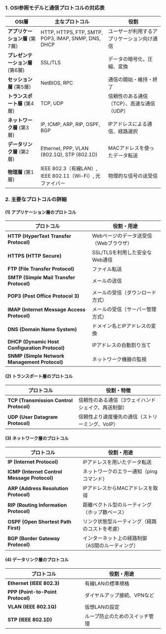
### **1. OSI参照モデルと通信プロトコルの対応表**
| OSI層 | 主なプロトコル | 役割 |
|--------|--------------|------|
| **アプリケーション層** (第7層) | HTTP, HTTPS, FTP, SMTP, POP3, IMAP, SNMP, DNS, DHCP | ユーザーが利用するアプリケーション向け通信 |
| **プレゼンテーション層** (第6層) | SSL/TLS | データの暗号化、圧縮、変換 |
| **セッション層** (第5層) | NetBIOS, RPC | 通信の開始・維持・終了 |
| **トランスポート層** (第4層) | TCP, UDP | 信頼性のある通信（TCP）、高速な通信（UDP） |
| **ネットワーク層** (第3層) | IP, ICMP, ARP, RIP, OSPF, BGP | IPアドレスによる通信、経路選択 |
| **データリンク層** (第2層) | Ethernet, PPP, VLAN (802.1Q), STP (802.1D) | MACアドレスを使ったデータ転送 |
| **物理層** (第1層) | IEEE 802.3（有線LAN）, IEEE 802.11（Wi-Fi）, 光ファイバー | 物理的な信号の送受信 |


### **2. 主要なプロトコルの詳細**
#### **(1) アプリケーション層のプロトコル**
| プロトコル | 役割・用途 |
|------------|-----------|
| **HTTP (HyperText Transfer Protocol)** | Webページのデータ送受信（Webブラウザ） |
| **HTTPS (HTTP Secure)** | SSL/TLSを利用した安全なWeb通信 |
| **FTP (File Transfer Protocol)** | ファイル転送 |
| **SMTP (Simple Mail Transfer Protocol)** | メールの送信 |
| **POP3 (Post Office Protocol 3)** | メールの受信（ダウンロード方式） |
| **IMAP (Internet Message Access Protocol)** | メールの受信（サーバー管理方式） |
| **DNS (Domain Name System)** | ドメイン名とIPアドレスの変換 |
| **DHCP (Dynamic Host Configuration Protocol)** | IPアドレスの自動割り当て |
| **SNMP (Simple Network Management Protocol)** | ネットワーク機器の監視 |


#### **(2) トランスポート層のプロトコル**
| プロトコル | 役割・特徴 |
|------------|----------|
| **TCP (Transmission Control Protocol)** | 信頼性のある通信（3ウェイハンドシェイク、再送制御） |
| **UDP (User Datagram Protocol)** | 信頼性より速度優先の通信（ストリーミング、VoIP） |



#### **(3) ネットワーク層のプロトコル**
| プロトコル | 役割・用途 |
|------------|-----------|
| **IP (Internet Protocol)** | IPアドレスを用いたデータ転送 |
| **ICMP (Internet Control Message Protocol)** | ネットワークのエラー通知（pingコマンド） |
| **ARP (Address Resolution Protocol)** | IPアドレスからMACアドレスを取得 |
| **RIP (Routing Information Protocol)** | 距離ベクトル型のルーティング（ホップ数ベース） |
| **OSPF (Open Shortest Path First)** | リンク状態型ルーティング（経路のコストを考慮） |
| **BGP (Border Gateway Protocol)** | インターネット上の経路制御（AS間のルーティング） |


#### **(4) データリンク層のプロトコル**
| プロトコル | 役割・用途 |
|------------|-----------|
| **Ethernet (IEEE 802.3)** | 有線LANの標準規格 |
| **PPP (Point-to-Point Protocol)** | ダイヤルアップ接続、VPNなど |
| **VLAN (IEEE 802.1Q)** | 仮想LANの設定 |
| **STP (IEEE 802.1D)** | ループ防止のためのスイッチ管理 |

